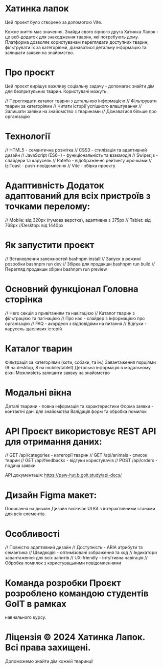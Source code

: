 # Хатинка лапок

Цей проект було створено за допомогою Vite.

Кожне життя має значення. Знайди свого вірного друга Хатинка Лапок - це
веб-додаток для знаходження тварин, які потребують дому. Платформа дозволяє
користувачам переглядати доступних тварин, фільтрувати їх за категоріями,
дізнаватися детальну інформацію та залишати заявки на знайомство.

# Про проєкт

Цей проєкт вирішує важливу соціальну задачу - допомагає знайти дім для
безпритульних тварин. Користувачі можуть:

// Переглядати каталог тварин з детальною інформацією // Фільтрувати тварин за
категоріями // Читати історії успішного влаштування // Залишати заявки на
знайомство з тваринами // Дізнаватися більше про організацію

# Технології

// HTML5 - семантична розмітка // CSS3 - стилізація та адаптивний дизайн //
JavaScript (ES6+) - функціональність та взаємодія // Swiper.js - слайдери та
карусель // RateYo - відображення рейтингу зірочками // iziToast -
push-повідомлення // Vite - збірка проєкту

# Адаптивність Додаток адаптований для всіх пристроїв з точками перелому:

// Mobile: від 320px (гумова верстка), адаптивна з 375px // Tablet: від 768px
//Desktop: від 1440px

# Як запустити проєкт

// Встановлення залежностей bashnpm install // Запуск в режимі розробки bashnpm
run dev // Збірка для продакшн bashnpm run build // Перегляд продакшн збірки
bashnpm run preview

# Основний функціонал Головна сторінка

// Hero секція з привітанням та навігацією // Каталог тварин з фільтрацією та
пагінацією // Про нас - слайдер з інформацією про організацію // FAQ - акордеон
з відповідями на питання // Відгуки - карусель щасливих історій

# Каталог тварин

Фільтрація за категоріями (коти, собаки, та ін.) Завантаження порціями (9 на
desktop, 8 на mobile/tablet) Детальна інформація в модальному вікні Можливість
залишити заявку на знайомство

# Модальні вікна

Деталі тварини - повна інформація та характеристики Форма заявки - контактні
дані для знайомства Валідація форм та обробка помилок

# API Проєкт використовує REST API для отримання даних:

// GET /api/categories - категорії тварин // GET /api/animals - список тварин //
GET /api/feedbacks - відгуки користувачів // POST /api/orders - подача заявки

API документація: https://paw-hut.b.goit.study/api-docs/

# Дизайн Figma макет:

Посилання на дизайн Дизайн включає UI Kit з інтерактивними станами для всіх
елементів.

# Особливості

// Повністю адаптивний дизайн // Доступність - ARIA атрибути та семантика //
Швидкодія - оптимізовані зображення та код // Індикатори завантаження для всіх
запитів // UX-friendly - інтуїтивна навігація // Обробка помилок з
користувацькими повідомленнями

# Команда розробки Проєкт розроблено командою студентів GoIT в рамках

навчального курсу.

# Ліцензія © 2024 Хатинка Лапок. Всі права захищені.

Допоможемо знайти дім кожній тваринці!
